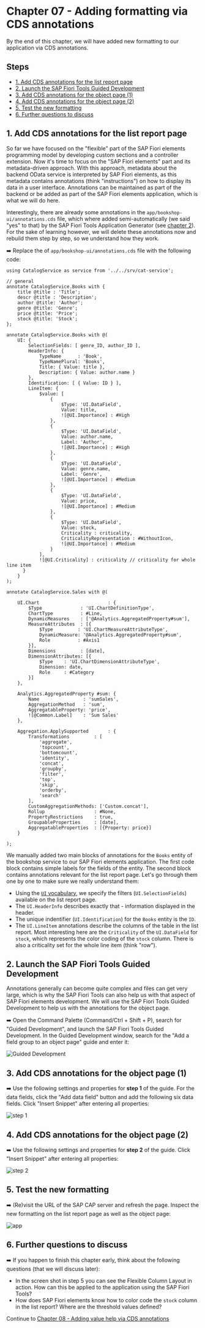 # Chapter 07 - Adding formatting via CDS annotations

By the end of this chapter, we will have added new formatting to our application via CDS annotations.

## Steps

- [1. Add CDS annotations for the list report page](#1-add-cds-annotations-for-the-list-report-page)<br>
- [2. Launch the SAP Fiori Tools Guided Development](#2-launch-the-sap-fiori-tools-guided-development)<br>
- [3. Add CDS annotations for the object page (1)](#3-add-cds-annotations-for-the-object-page-1)<br>
- [4. Add CDS annotations for the object page (2)](#4-add-cds-annotations-for-the-object-page-2)<br>
- [5. Test the new formatting](#5-test-the-new-formatting)<br>
- [6. Further questions to discuss](#6-further-questions-to-discuss)<br>

## 1. Add CDS annotations for the list report page

So far we have focused on the "flexible" part of the SAP Fiori elements programming model by developing custom sections and a controller extension. Now it's time to focus on the "SAP Fiori elements" part and its metadata-driven approach. With this approach, metadata about the backend OData service is interpreted by SAP Fiori elements, as this metadata contains annotations (think "instructions") on how to display its data in a user interface. Annotations can be maintained as part of the backend or be added as part of the SAP Fiori elements application, which is what we will do here.

Interestingly, there are already some annotations in the `app/bookshop-ui/annotations.cds` file, which where added semi-automatically (we said "yes" to that) by the SAP Fiori Tools Application Generator (see [chapter 2](/chapters/02-create-fe-app/)). For the sake of learning however, we will delete these annotations now and rebuild them step by step, so we understand how they work.

➡️ Replace the of `app/bookshop-ui/annotations.cds` file with the following code:

```cds
using CatalogService as service from '../../srv/cat-service';

// general
annotate CatalogService.Books with {
    title @title : 'Title';
    descr @title : 'Description';
    author @title: 'Author';
    genre @title: 'Genre';
    price @title: 'Price';
    stock @title: 'Stock';
};

annotate CatalogService.Books with @(
    UI: {
        SelectionFields: [ genre_ID, author_ID ],
        HeaderInfo: {
            TypeName      : 'Book',
            TypeNamePlural: 'Books',
            Title: { Value: title },
            Description: { Value: author.name }
        },
        Identification: [ { Value: ID } ],
        LineItem: {
            $value: [
                {
                    $Type: 'UI.DataField',
                    Value: title,
                    ![@UI.Importance] : #High
                },
                {
                    $Type: 'UI.DataField',
                    Value: author.name,
                    Label: 'Author',
                    ![@UI.Importance] : #High
                },
                {
                    $Type: 'UI.DataField',
                    Value: genre.name,
                    Label: 'Genre',
                    ![@UI.Importance] : #Medium
                },
                {
                    $Type: 'UI.DataField',
                    Value: price,
                    ![@UI.Importance] : #Medium
                },
                {
                    $Type: 'UI.DataField',
                    Value: stock,
                    Criticality : criticality,
                    CriticalityRepresentation : #WithoutIcon,
                    ![@UI.Importance] : #Medium
                } 
            ],
            ![@UI.Criticality] : criticality // criticality for whole line item
      }
    }
);

annotate CatalogService.Sales with @(

    UI.Chart                         : {
        $Type              : 'UI.ChartDefinitionType',
        ChartType          : #Line,
        DynamicMeasures    : ['@Analytics.AggregatedProperty#sum'],
        MeasureAttributes  : [{
            $Type         : 'UI.ChartMeasureAttributeType',
            DynamicMeasure: '@Analytics.AggregatedProperty#sum',
            Role          : #Axis1
        }],
        Dimensions         : [date],
        DimensionAttributes: [{
            $Type    : 'UI.ChartDimensionAttributeType',
            Dimension: date,
            Role     : #Category
        }]
    },

    Analytics.AggregatedProperty #sum: {
        Name                : 'sumSales',
        AggregationMethod   : 'sum',
        AggregatableProperty: 'price',
        ![@Common.Label]    : 'Sum Sales'
    },

    Aggregation.ApplySupported       : {
        Transformations         : [
            'aggregate',
            'topcount',
            'bottomcount',
            'identity',
            'concat',
            'groupby',
            'filter',
            'top',
            'skip',
            'orderby',
            'search'
        ],
        CustomAggregationMethods: ['Custom.concat'],
        Rollup                  : #None,
        PropertyRestrictions    : true,
        GroupableProperties     : [date],
        AggregatableProperties  : [{Property: price}]
    }

);
```

We manually added two main blocks of annotations for the `Books` entity of the bookshop service to our SAP Fiori elements application. The first code block contains simple labels for the fields of the entity. The second block contains annotations relevant for the list report page. Let's go through them one by one to make sure we really understand them:
- Using the [`UI` vocabulary](https://github.com/SAP/odata-vocabularies/blob/main/vocabularies/UI.md), we specify the filters (`UI.SelectionFields`) available on the list report page.
- The `UI.HeaderInfo` describes exactly that - information displayed in the header.
- The unique indentifier (`UI.Identification`) for the `Books` entity is the `ID`.
- The `UI.LineItem` annotations describe the columns of the table in the list report. Most interesting here are the `Criticality` of the `UI.DataField` for `stock`, which represents the color coding of the `stock` column. There is also a criticality set for the whole line item (think "row").

## 2. Launch the SAP Fiori Tools Guided Development

Annotations generally can become quite complex and files can get very large, which is why the SAP Fiori Tools can also help us with that aspect of SAP Fiori elements development. We will use the SAP Fiori Tools Guided Development to help us with the annotations for the object page.

➡️ Open the Command Palette (Command/Ctrl + Shift + P), search for "Guided Development", and launch the SAP Fiori Tools Guided Development. In the Guided Development window, search for the "Add a field group to an object page" guide and enter it:

![Guided Development](guided-development.png)
 
## 3. Add CDS annotations for the object page (1)

➡️ Use the following settings and properties for **step 1** of the guide. For the data fields, click the "Add data field" button and add the following six data fields. Click "Insert Snippet" after entering all properties:

![step 1](step1.png)

## 4. Add CDS annotations for the object page (2)

➡️ Use the following settings and properties for **step 2** of the guide. Click "Insert Snippet" after entering all properties:

![step 2](step2.png)

## 5. Test the new formatting

➡️ (Re)visit the URL of the SAP CAP server and refresh the page. Inspect the new formatting on the list report page as well as the object page:

![app](app.png)

## 6. Further questions to discuss

➡️ If you happen to finish this chapter early, think about the following questions (that we will discuss later):

- In the screen shot in step 5 you can see the Flexible Column Layout in action. How can this be applied to the application using the SAP Fiori Tools? 
- How does SAP Fiori elements know how to color code the `stock` column in the list report? Where are the threshold values defined?

Continue to [Chapter 08 - Adding value help via CDS annotations](/chapters/08-value-help-via-cds-annotations)
